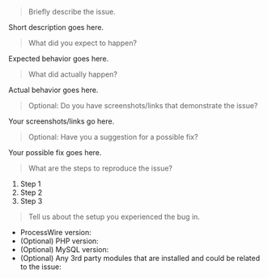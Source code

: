<!--
If you want your bug report
* to be difficult to process and understand
* to have many unnecessary follow-up questions
* to take longer to fix then necessary
don’t use this issue template.

If you want your bug report 
* to be concise and easy to understand
* to not have any (or very few) follow-up questions
* to take faster to fix
use this issue template. Thank you.
-->

> Briefly describe the issue.

Short description goes here.

> What did you expect to happen?

Expected behavior goes here.

> What did actually happen?

Actual behavior goes here.

> Optional: Do you have screenshots/links that demonstrate the issue?

Your screenshots/links go here.

> Optional: Have you a suggestion for a possible fix?

Your possible fix goes here.

> What are the steps to reproduce the issue?
<!-- Provide an unambiguous set of steps to reproduce the issue. -->

1. Step 1
2. Step 2
3. Step 3

> Tell us about the setup you experienced the bug in.
<!--
* Include as many relevant details about your environment setup.
* Hint: Using the Tracy Debugger module makes this a breeze: https://processwire.com/blog/posts/introducing-tracy-debugger/#versions-list
-->

* ProcessWire version:
* (Optional) PHP version: 
* (Optional) MySQL version: 
* (Optional) Any 3rd party modules that are installed and could be related to the issue:
